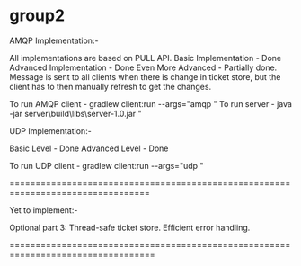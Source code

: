 # group2

AMQP Implementation:-

All implementations are based on PULL API.
Basic Implementation - Done
Advanced Implementation - Done
Even More Advanced - Partially done. Message is sent to all clients when there is change in ticket store, but the client has to then manually refresh to get the changes.

To run AMQP client - gradlew client:run --args="amqp <rabbitmq server address> <queue name>"
To run server - java -jar server\build\libs\server-1.0.jar <rabbitmq server address> <queue name>"

UDP Implementation:-

Basic Level - Done
Advanced Level - Done

To run UDP client - gradlew client:run --args="udp <server address>"

=================================================================================

Yet to implement:-

Optional part 3: Thread-safe ticket store.
Efficient error handling.

==================================================================================
